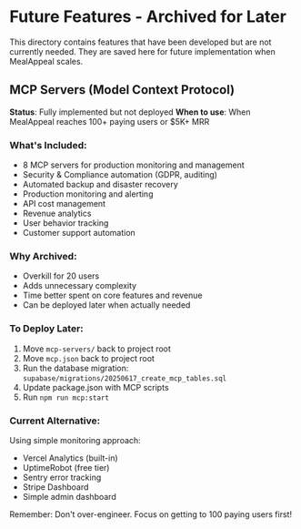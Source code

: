 # Future Features - Archived for Later

This directory contains features that have been developed but are not currently needed. They are saved here for future implementation when MealAppeal scales.

## MCP Servers (Model Context Protocol)

**Status**: Fully implemented but not deployed
**When to use**: When MealAppeal reaches 100+ paying users or $5K+ MRR

### What's Included:
- 8 MCP servers for production monitoring and management
- Security & Compliance automation (GDPR, auditing)
- Automated backup and disaster recovery
- Production monitoring and alerting
- API cost management
- Revenue analytics
- User behavior tracking
- Customer support automation

### Why Archived:
- Overkill for 20 users
- Adds unnecessary complexity
- Time better spent on core features and revenue
- Can be deployed later when actually needed

### To Deploy Later:
1. Move `mcp-servers/` back to project root
2. Move `mcp.json` back to project root
3. Run the database migration: `supabase/migrations/20250617_create_mcp_tables.sql`
4. Update package.json with MCP scripts
5. Run `npm run mcp:start`

### Current Alternative:
Using simple monitoring approach:
- Vercel Analytics (built-in)
- UptimeRobot (free tier)
- Sentry error tracking
- Stripe Dashboard
- Simple admin dashboard

Remember: Don't over-engineer. Focus on getting to 100 paying users first!